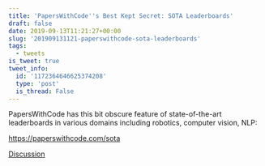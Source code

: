 ```yaml
---
title: 'PapersWithCode''s Best Kept Secret: SOTA Leaderboards'
draft: false
date: 2019-09-13T11:21:27+00:00
slug: '201909131121-paperswithcode-sota-leaderboards'
tags:
  - tweets
is_tweet: true
tweet_info:
  id: '1172364646625374208'
  type: 'post'
  is_thread: False
---
```




PapersWithCode has this bit obscure feature of state-of-the-art leaderboards in various domains including robotics, computer vision, NLP:

<https://paperswithcode.com/sota>

[Discussion](https://x.com/sytelus/status/1172364646625374208)
